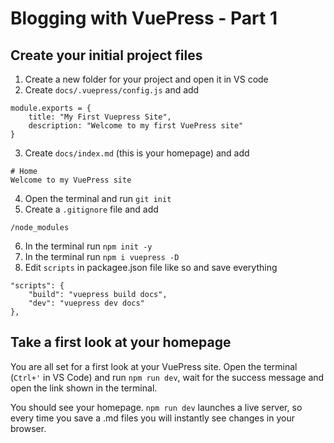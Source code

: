 # Blogging with VuePress - Part 1

## Create your initial project files
1. Create a new folder for your project and open it in VS code
2. Create `docs/.vuepress/config.js` and add
```
module.exports = {
    title: "My First Vuepress Site", 
    description: "Welcome to my first VuePress site"
}
```
3. Create `docs/index.md` (this is your homepage) and add
```
# Home
Welcome to my VuePress site
```
4. Open the terminal and run `git init`
5. Create a `.gitignore` file and add
```
/node_modules
```
6. In the terminal run `npm init -y`
7. In the terminal run `npm i vuepress -D`
8. Edit `scripts` in packagee.json file like so and save everything
```
"scripts": {
    "build": "vuepress build docs",
    "dev": "vuepress dev docs"
},
```
## Take a first look at your homepage
You are all set for a first look at your VuePress site. Open the terminal (`Ctrl+'` in VS Code) and run `npm run dev`, wait for the success message and open the link shown in the terminal.

You should see your homepage. `npm run dev` launches a live server, so every time you save a .md files you will instantly see changes in your browser.